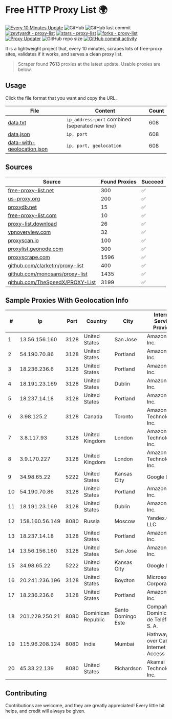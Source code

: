 
# Free HTTP Proxy List 🌍

[![Every 10 Minutes Update](https://github.com/mertguvencli/http-proxy-list/actions/workflows/main.yml/badge.svg?branch=main)](https://github.com/mertguvencli/http-proxy-list/actions/workflows/main.yml)
![GitHub](https://img.shields.io/github/license/mertguvencli/http-proxy-list)
![GitHub last commit](https://img.shields.io/github/last-commit/mertguvencli/http-proxy-list)
[![zevtyardt - proxy-list](https://img.shields.io/static/v1?label=zevtyardt&message=proxy-list&color=blue&logo=github)](https://github.com/zevtyardt/proxy-list "Go to GitHub repo")
[![stars - proxy-list](https://img.shields.io/github/stars/zevtyardt/proxy-list?style=social)](https://github.com/zevtyardt/proxy-list)
[![forks - proxy-list](https://img.shields.io/github/forks/zevtyardt/proxy-list?style=social)](https://github.com/zevtyardt/proxy-list)
[![Proxy Updater](https://github.com/zevtyardt/proxy-list/workflows/Proxy%20Updater/badge.svg)](https://github.com/zevtyardt/proxy-list/actions?query=workflow:"Proxy+Updater")
![GitHub repo size](https://img.shields.io/github/repo-size/zevtyardt/proxy-list)
[![GitHub commit activity](https://img.shields.io/github/commit-activity/m/zevtyardt/proxy-list?logo=commits)](https://github.com/zevtyardt/proxy-list/commits/main)

It is a lightweight project that, every 10 minutes, scrapes lots of free-proxy sites, validates if it works, and serves a clean proxy list.

> Scraper found **7613** proxies at the latest update. Usable proxies are below.

## Usage

Click the file format that you want and copy the URL.

|File|Content|Count|
|----|-------|-----|
|[data.txt](https://raw.githubusercontent.com/mertguvencli/http-proxy-list/main/proxy-list/data.txt)|`ip_address:port` combined (seperated new line)|608|
|[data.json](https://raw.githubusercontent.com/mertguvencli/http-proxy-list/main/proxy-list/data.json)|`ip, port`|608|
|[data-with-geolocation.json](https://raw.githubusercontent.com/mertguvencli/http-proxy-list/main/proxy-list/data-with-geolocation.json)|`ip, port, geolocation`|608|

## Sources

|Source|Found Proxies|Succeed|
|------|-------------|-------|
|[free-proxy-list.net](https://free-proxy-list.net)|300|✅|
|[us-proxy.org](https://www.us-proxy.org)|200|✅|
|[proxydb.net](http://proxydb.net)|15|✅|
|[free-proxy-list.com](https://free-proxy-list.com/?page=&port=&type%5B%5D=http&type%5B%5D=https&up_time=0&search=Search)|10|✅|
|[proxy-list.download](https://www.proxy-list.download/HTTP)|26|✅|
|[vpnoverview.com](https://vpnoverview.com/privacy/anonymous-browsing/free-proxy-servers)|32|✅|
|[proxyscan.io](https://www.proxyscan.io)|100|✅|
|[proxylist.geonode.com](https://proxylist.geonode.com/api/proxy-list?limit=300&page=1&sort_by=lastChecked&sort_type=desc&protocols=http,https)|300|✅|
|[proxyscrape.com](https://api.proxyscrape.com/v2/?request=displayproxies&protocol=http&timeout=10000&country=all&ssl=all&anonymity=all)|1596|✅|
|[github.com/clarketm/proxy-list](https://raw.githubusercontent.com/clarketm/proxy-list/master/proxy-list-raw.txt)|400|✅|
|[github.com/monosans/proxy-list](https://raw.githubusercontent.com/monosans/proxy-list/main/proxies/http.txt)|1435|✅|
|[github.com/TheSpeedX/PROXY-List](https://raw.githubusercontent.com/TheSpeedX/PROXY-List/master/http.txt)|3199|✅|


## Sample Proxies With Geolocation Info

|#|Ip|Port|Country|City|Internet Service Provider|
|-|--|----|-------|----|-------------------------|
|1|13.56.156.160|3128|United States|San Jose|Amazon.com, Inc.|
|2|54.190.70.86|3128|United States|Portland|Amazon.com, Inc.|
|3|18.236.236.6|3128|United States|Portland|Amazon.com, Inc.|
|4|18.191.23.169|3128|United States|Dublin|Amazon.com, Inc.|
|5|18.237.14.18|3128|United States|Portland|Amazon.com, Inc.|
|6|3.98.125.2|3128|Canada|Toronto|Amazon Technologies Inc.|
|7|3.8.117.93|3128|United Kingdom|London|Amazon Technologies Inc.|
|8|3.9.170.227|3128|United Kingdom|London|Amazon Technologies Inc.|
|9|34.98.65.22|5222|United States|Kansas City|Google LLC|
|10|54.190.70.86|3128|United States|Portland|Amazon.com, Inc.|
|11|18.191.23.169|3128|United States|Dublin|Amazon.com, Inc.|
|12|158.160.56.149|8080|Russia|Moscow|Yandex.Cloud LLC|
|13|18.237.14.18|3128|United States|Portland|Amazon.com, Inc.|
|14|13.56.156.160|3128|United States|San Jose|Amazon.com, Inc.|
|15|34.98.65.22|5222|United States|Kansas City|Google LLC|
|16|20.241.236.196|3128|United States|Boydton|Microsoft Corporation|
|17|18.236.236.6|3128|United States|Portland|Amazon.com, Inc.|
|18|201.229.250.21|8080|Dominican Republic|Santo Domingo Este|Compañía Dominicana de Teléfonos S. A.|
|19|115.96.208.124|8080|India|Mumbai|Hathway IP over Cable Internet Access|
|20|45.33.22.139|8080|United States|Richardson|Akamai Technologies, Inc.|



## Contributing

Contributions are welcome, and they are greatly appreciated! Every
little bit helps, and credit will always be given.

